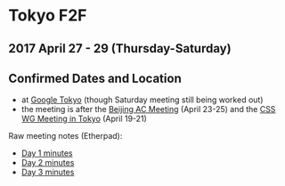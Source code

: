 # Tokyo F2F
## 2017 April 27 - 29 (Thursday-Saturday)
## Confirmed Dates and Location

* at [Google Tokyo](https://goo.gl/maps/ER5NeLY1V2P2) (though Saturday meeting still being worked out)
* the meeting is after the [Beijing AC Meeting](https://www.w3.org/Member/Meeting/2017ac/April/) (April 23-25) and the [CSS WG Meeting in Tokyo](https://wiki.csswg.org/planning/tokyo-2017) (April 19-21)

Raw meeting notes (Etherpad):
* [Day 1 minutes](https://pad.w3ctag.org/p/2017-04-27-minutes.md)
* [Day 2 minutes](https://pad.w3ctag.org/p/2017-04-28-minutes.md)
* [Day 3 minutes](https://pad.w3ctag.org/p/2017-04-29-minutes.md)
